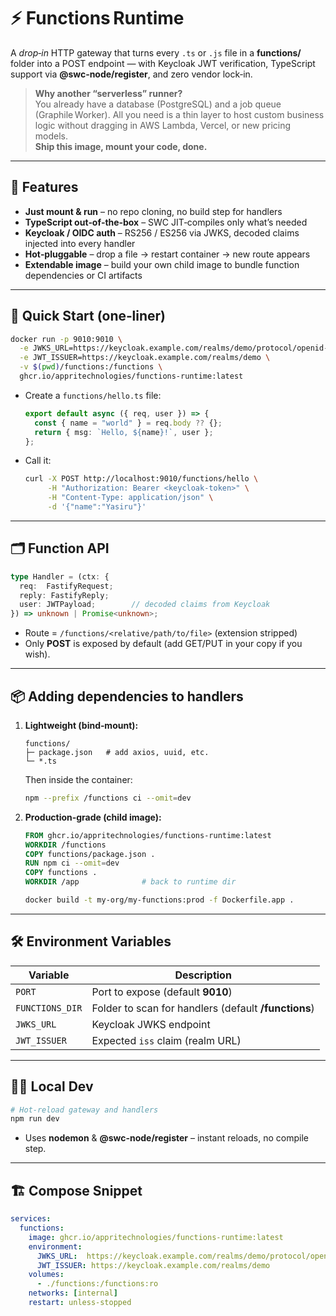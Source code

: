 # ⚡ Functions Runtime

A *drop‑in* HTTP gateway that turns every `.ts` or `.js` file in a **functions/**
folder into a POST endpoint &mdash; with Keycloak JWT verification, TypeScript
support via **@swc‑node/register**, and zero vendor lock‑in.

> **Why another “serverless” runner?**  
> You already have a database (PostgreSQL) and a job queue (Graphile Worker).
> All you need is a thin layer to host custom business logic without dragging in
> AWS Lambda, Vercel, or new pricing models.  
> **Ship this image, mount your code, done.**

---

## 🌟 Features

* **Just mount & run** – no repo cloning, no build step for handlers  
* **TypeScript out‑of‑the‑box** – SWC JIT‑compiles only what’s needed  
* **Keycloak / OIDC auth** – RS256 / ES256 via JWKS, decoded claims injected
  into every handler  
* **Hot‑pluggable** – drop a file → restart container → new route appears  
* **Extendable image** – build your own child image to bundle function
  dependencies or CI artifacts

---

## 🚀 Quick Start (one‑liner)

```bash
docker run -p 9010:9010 \
  -e JWKS_URL=https://keycloak.example.com/realms/demo/protocol/openid-connect/certs \
  -e JWT_ISSUER=https://keycloak.example.com/realms/demo \
  -v $(pwd)/functions:/functions \
  ghcr.io/appritechnologies/functions-runtime:latest
````

* Create a `functions/hello.ts` file:

  ```ts
  export default async ({ req, user }) => {
    const { name = "world" } = req.body ?? {};
    return { msg: `Hello, ${name}!`, user };
  };
  ```

* Call it:

  ```bash
  curl -X POST http://localhost:9010/functions/hello \
       -H "Authorization: Bearer <keycloak‑token>" \
       -H "Content-Type: application/json" \
       -d '{"name":"Yasiru"}'
  ```

---

## 🗂 Function API

```ts
type Handler = (ctx: {
  req:  FastifyRequest;
  reply: FastifyReply;
  user: JWTPayload;        // decoded claims from Keycloak
}) => unknown | Promise<unknown>;
```

* Route = `/functions/<relative/path/to/file>` (extension stripped)
* Only **POST** is exposed by default (add GET/PUT in your copy if you wish).

---

## 📦 Adding dependencies to handlers

1. **Lightweight (bind‑mount):**

   ```
   functions/
   ├─ package.json   # add axios, uuid, etc.
   └─ *.ts
   ```

   Then inside the container:

   ```bash
   npm --prefix /functions ci --omit=dev
   ```

2. **Production‑grade (child image):**

   ```dockerfile
   FROM ghcr.io/appritechnologies/functions-runtime:latest
   WORKDIR /functions
   COPY functions/package.json .
   RUN npm ci --omit=dev
   COPY functions .
   WORKDIR /app              # back to runtime dir
   ```

   ```bash
   docker build -t my‑org/my‑functions:prod -f Dockerfile.app .
   ```

---

## 🛠 Environment Variables

| Variable        | Description                                          |
| --------------- | ---------------------------------------------------- |
| `PORT`          | Port to expose (default **9010**)                    |
| `FUNCTIONS_DIR` | Folder to scan for handlers (default **/functions**) |
| `JWKS_URL`      | Keycloak JWKS endpoint                               |
| `JWT_ISSUER`    | Expected `iss` claim (realm URL)                     |

---

## 🧑‍💻 Local Dev

```bash
# Hot‑reload gateway and handlers
npm run dev
```

* Uses **nodemon** & **@swc‑node/register** – instant reloads, no compile step.

---

## 🏗 Compose Snippet

```yaml
services:
  functions:
    image: ghcr.io/appritechnologies/functions-runtime:latest
    environment:
      JWKS_URL:  https://keycloak.example.com/realms/demo/protocol/openid-connect/certs
      JWT_ISSUER: https://keycloak.example.com/realms/demo
    volumes:
      - ./functions:/functions:ro
    networks: [internal]
    restart: unless-stopped
```
